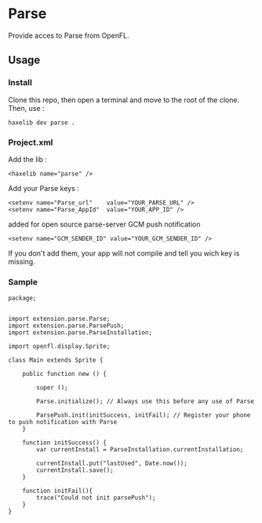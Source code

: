 # Parse 

Provide acces to Parse from OpenFL.

## Usage

### Install

Clone this repo, then open a terminal and move to the root of the clone.
Then, use :
```
haxelib dev parse .
```

### Project.xml

Add the lib :
```
<haxelib name="parse" />
```

Add your Parse keys :
```
<setenv name="Parse_url"	value="YOUR_PARSE_URL" />
<setenv name="Parse_AppId"	value="YOUR_APP_ID" />
```

added for open source parse-server GCM push notification
```
<setenv name="GCM_SENDER_ID" value="YOUR_GCM_SENDER_ID" />
```

If you don't add them, your app will not compile and tell you wich key is missing.

### Sample

```
package;


import extension.parse.Parse;
import extension.parse.ParsePush;
import extension.parse.ParseInstallation;

import openfl.display.Sprite;

class Main extends Sprite {
	
	public function new () {
		
		super ();
		
		Parse.initialize(); // Always use this before any use of Parse
		
		ParsePush.init(initSuccess, initFail); // Register your phone to push notification with Parse
	}
	
	function initSuccess() {
		var currentInstall = ParseInstallation.currentInstallation;
		
		currentInstall.put("lastUsed", Date.now());
		currentInstall.save();
	}
	
	function initFail(){
		trace("Could not init parsePush");
	}
}
```
